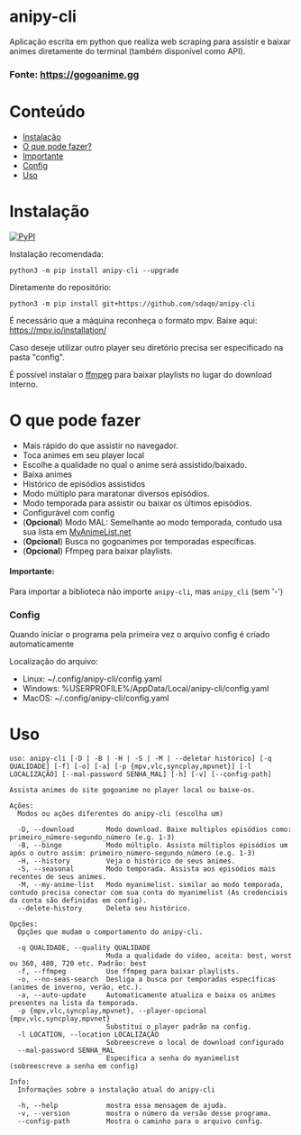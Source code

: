 # anipy-cli

Aplicação escrita em python que realiza web scraping para assistir e baixar animes diretamente do terminal (também disponível como API).

### Fonte: https://gogoanime.gg

# Conteúdo

- [Instalação](#Instalação)
- [O que pode fazer?](#O-que-pode-fazer)
- [Importante](#Importante)
- [Config](#Config)
- [Uso](#Uso)

# Instalação

<a href="https://pypi.org/project/anipy-cli/">![PyPI](https://img.shields.io/pypi/v/anipy-cli?style=for-the-badge)</a>

Instalação recomendada:

`python3 -m pip install anipy-cli --upgrade`

Diretamente do repositório:

`python3 -m pip install git+https://github.com/sdaqo/anipy-cli`

É necessário que a máquina reconheça o formato mpv. Baixe aqui: https://mpv.io/installation/

Caso deseje utilizar outro player seu diretório precisa ser especificado na pasta "config".

É possível instalar o [ffmpeg](https://ffmpeg.org/download.html) para baixar playlists no lugar do download interno.

# O que pode fazer

- Mais rápido do que assistir no navegador.
- Toca animes em seu player local
- Escolhe a qualidade no qual o anime será assistido/baixado.
- Baixa animes
- Histórico de episódios assistidos
- Modo múltiplo para maratonar diversos episódios.
- Modo temporada para assistir ou baixar os últimos episódios.
- Configurável com config
- (**Opcional**) Modo MAL: Semelhante ao modo temporada, contudo usa sua lista em [MyAnimeList.net](https://myanimelist.net/)
- (**Opcional**) Busca no gogoanimes por temporadas específicas.
- (**Opcional**) Ffmpeg para baixar playlists.

#### Importante:

Para importar a biblioteca não importe `anipy-cli`, mas `anipy_cli` (sem '-')

### Config

Quando iniciar o programa pela primeira vez o arquivo config é criado automaticamente

Localização do arquivo:

- Linux: ~/.config/anipy-cli/config.yaml
- Windows: %USERPROFILE%/AppData/Local/anipy-cli/config.yaml
- MacOS: ~/.config/anipy-cli/config.yaml

# Uso

```
uso: anipy-cli [-D | -B | -H | -S | -M | --deletar histórico] [-q QUALIDADE] [-f] [-o] [-a] [-p {mpv,vlc,syncplay,mpvnet}] [-l LOCALIZAÇÃO] [--mal-password SENHA_MAL] [-h] [-v] [--config-path]

Assista animes do site gogoanime no player local ou baixe-os.

Ações:
  Modos ou ações diferentes do anipy-cli (escolha um)

  -D, --download        Modo download. Baixe multiplos episódios como: primeiro_número-segundo_número (e.g. 1-3)
  -B, --binge           Modo múltiplo. Assista múltiplos episódios um após o outro assim: primeiro_número-segundo_número (e.g. 1-3)
  -H, --history         Veja o histórico de seus animes.
  -S, --seasonal        Modo temporada. Assista aos episódios mais recentes de seus animes.
  -M, --my-anime-list   Modo myanimelist. similar ao modo temporada, contudo precisa conectar com sua conta do myanimelist (As credenciais da conta são definidas em config).
  --delete-history      Deleta seu histórico.

Opções:
  Opções que mudam o comportamento do anipy-cli.

  -q QUALIDADE, --quality QUALIDADE
                        Muda a qualidade do vídeo, aceita: best, worst ou 360, 480, 720 etc. Padrão: best
  -f, --ffmpeg          Use ffmpeg para baixar playlists.
  -o, --no-seas-search  Desliga a busca por temporadas específicas (animes de inverno, verão, etc.).
  -a, --auto-update     Automaticamente atualiza e baixa os animes presentes na lista da temporada.
  -p {mpv,vlc,syncplay,mpvnet}, --player-opcional {mpv,vlc,syncplay,mpvnet}
                        Substitui o player padrão na config.
  -l LOCATION, --location LOCALIZAÇÃO
                        Sobreescreve o local de download configurado
  --mal-password SENHA_MAL
                        Especifica a senha do myanimelist (sobreescreve a senha em config)

Info:
  Informações sobre a instalação atual do anipy-cli

  -h, --help            mostra essa mensagem de ajuda.
  -v, --version         mostra o número da versão desse programa.
  --config-path         Mostra o caminho para o arquivo config.
```
